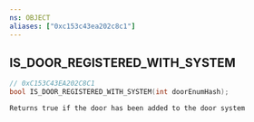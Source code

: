 ```yaml
---
ns: OBJECT
aliases: ["0xc153c43ea202c8c1"]
---
```

## IS_DOOR_REGISTERED_WITH_SYSTEM

```c
// 0xC153C43EA202C8C1
bool IS_DOOR_REGISTERED_WITH_SYSTEM(int doorEnumHash);
```

```
Returns true if the door has been added to the door system
```
